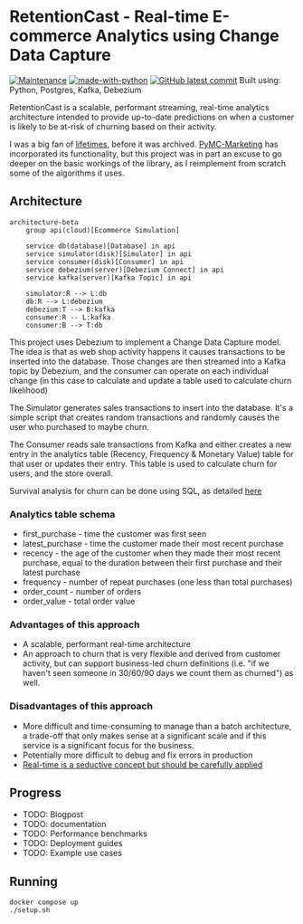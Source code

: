 # RetentionCast - Real-time E-commerce Analytics using Change Data Capture

[![Maintenance](https://img.shields.io/badge/Maintained%3F-yes-green.svg)](https://GitHub.com/Naereen/StrapDown.js/graphs/commit-activity)
[![made-with-python](https://img.shields.io/badge/Made%20with-Python-1f425f.svg)](https://www.python.org/)
[![GitHub latest commit](https://badgen.net/github/last-commit/eoinhurrell/retentioncast)](https://GitHub.com/eoinhurrell/retentioncast/commit/)
Built using: Python, Postgres, Kafka, Debezium

RetentionCast is a scalable, performant streaming, real-time analytics architecture intended to provide up-to-date predictions on when a customer is likely to be at-risk of churning based on their activity.

I was a big fan of [lifetimes](https://github.com/CamDavidsonPilon/lifetimes), before it was archived. [PyMC-Marketing](https://github.com/pymc-labs/pymc-marketing) has incorporated its functionality, but this project was in part an excuse to go deeper on the basic workings of the library, as I reimplement from scratch some of the algorithms it uses.

## Architecture

```mermaid
architecture-beta
    group api(cloud)[Ecommerce Simulation]

    service db(database)[Database] in api
    service simulator(disk)[Simulator] in api
    service consumer(disk)[Consumer] in api
    service debezium(server)[Debezium Connect] in api
    service kafka(server)[Kafka Topic] in api

    simulator:R --> L:db
    db:R --> L:debezium
    debezium:T --> B:kafka
    consumer:R -- L:kafka
    consumer:B --> T:db
```

This project uses Debezium to implement a Change Data Capture model. The idea is that as web shop activity happens it causes transactions to be inserted into the database. Those changes are then streamed into a Kafka topic by Debezium, and the consumer can operate on each individual change (in this case to calculate and update a table used to calculate churn likelihood)

The Simulator generates sales transactions to insert into the database. It's a simple script that creates random transactions and randomly causes the user who purchased to maybe churn.

The Consumer reads sale transactions from Kafka and either creates a new entry in the analytics table (Recency, Frequency & Monetary Value) table for that user or updates their entry. This table is used to calculate churn for users, and the store overall.

Survival analysis for churn can be done using SQL, as detailed [here](https://www.crosstab.io/articles/sql-survival-curves/)

### Analytics table schema

- first_purchase - time the customer was first seen
- latest_purchase - time the customer made their most recent purchase
- recency - the age of the customer when they made their most recent purchase, equal to the duration between their first purchase and their latest purchase
- frequency - number of repeat purchases (one less than total purchases)
- order_count - number of orders
- order_value - total order value

### Advantages of this approach

- A scalable, performant real-time architecture
- An approach to churn that is very flexible and derived from customer activity, but can support business-led churn definitions (i.e. "if we haven't seen someone in 30/60/90 days we count them as churned") as well.

### Disadvantages of this approach

- More difficult and time-consuming to manage than a batch architecture, a trade-off that only makes sense at a significant scale and if this service is a significant focus for the business.
- Potentially more difficult to debug and fix errors in production
- [Real-time is a seductive concept but should be carefully applied](https://mcfunley.com/whom-the-gods-would-destroy-they-first-give-real-time-analytics)

## Progress

- TODO: Blogpost
- TODO: documentation
- TODO: Performance benchmarks
- TODO: Deployment guides
- TODO: Example use cases

## Running

    docker compose up
    ./setup.sh
